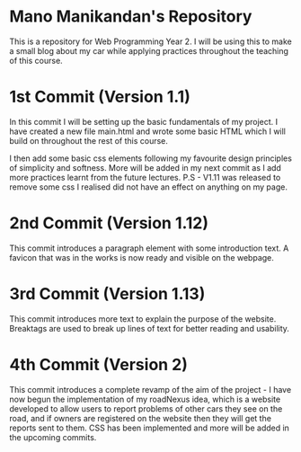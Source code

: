 # Mano Manikandan's Repository

This is a repository for Web Programming Year 2. I will be using this to make a small blog about my car while applying practices throughout the teaching of this course.

# 1st Commit (Version 1.1)

In this commit I will be setting up the basic fundamentals of my project. I have created a new file main.html and wrote some basic HTML which I will build on throughout the rest of this course.

I then add some basic css elements following my favourite design principles of simplicity and softness. More will be added in my next commit as I add more practices learnt from the future lectures.
P.S - V1.11 was released to remove some css I realised did not have an effect on anything on my page.

# 2nd Commit (Version 1.12)

This commit introduces a paragraph element with some introduction text. A favicon that was in the works is now ready and visible on the webpage.

# 3rd Commit (Version 1.13)

This commit introduces more text to explain the purpose of the website. Breaktags are used to break up lines of text for better reading and usability.

# 4th Commit (Version 2)

This commit introduces a complete revamp of the aim of the project - I have now begun the implementation of my roadNexus idea, which is a website developed to allow users to report problems of other cars they see on the road, and if owners are registered on the website then they will get the reports sent to them.
CSS has been implemented and more will be added in the upcoming commits.

